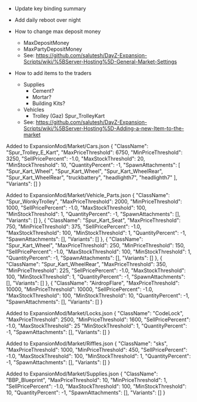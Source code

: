 * Update key binding summary

* Add daily reboot over night

* How to change max deposit money
  * MaxDepositMoney
  * MaxPartyDepositMoney
  * See: https://github.com/salutesh/DayZ-Expansion-Scripts/wiki/%5BServer-Hosting%5D-General-Market-Settings

* How to add items to the traders
  * Supplies    
    * Cement?
    * Mortar?
    * Building Kits?
  * Vehicles
    * Trolley (Gaz) Spur_TrolleyKart
  * See: https://github.com/salutesh/DayZ-Expansion-Scripts/wiki/%5BServer-Hosting%5D-Adding-a-new-Item-to-the-market

Added to ExpansionMod/Market/Cars.json
        {
            "ClassName": "Spur_Trolley_E_Kart",
            "MaxPriceThreshold": 6750,
            "MinPriceThreshold": 3250,
            "SellPricePercent": -1.0,
            "MaxStockThreshold": 20,
            "MinStockThreshold": 10,
            "QuantityPercent": -1,
            "SpawnAttachments": [
                "Spur_Kart_Wheel",
                "Spur_Kart_Wheel",
                "Spur_Kart_WheelRear",
                "Spur_Kart_WheelRear",
                "truckbattery",
                "headlighth7",
                "headlighth7"
            ],
            "Variants": []
        }  
        
Added to ExpansionMod/Market/Vehicle_Parts.json
        {
            "ClassName": "Spur_WonkyTrolley",
            "MaxPriceThreshold": 2000,
            "MinPriceThreshold": 1000,
            "SellPricePercent": -1.0,
            "MaxStockThreshold": 100,
            "MinStockThreshold": 1,
            "QuantityPercent": -1,
            "SpawnAttachments": [],
            "Variants": []
        },
        {
            "ClassName": "Spur_Kart_Seat",
            "MaxPriceThreshold": 750,
            "MinPriceThreshold": 375,
            "SellPricePercent": -1.0,
            "MaxStockThreshold": 100,
            "MinStockThreshold": 1,
            "QuantityPercent": -1,
            "SpawnAttachments": [],
            "Variants": []
        },
        {
            "ClassName": "Spur_Kart_Wheel",
            "MaxPriceThreshold": 250,
            "MinPriceThreshold": 150,
            "SellPricePercent": -1.0,
            "MaxStockThreshold": 100,
            "MinStockThreshold": 1,
            "QuantityPercent": -1,
            "SpawnAttachments": [],
            "Variants": []
        },
        {
            "ClassName": "Spur_Kart_WheelRear",
            "MaxPriceThreshold": 350,
            "MinPriceThreshold": 225,
            "SellPricePercent": -1.0,
            "MaxStockThreshold": 100,
            "MinStockThreshold": 1,
            "QuantityPercent": -1,
            "SpawnAttachments": [],
            "Variants": []
        },
        {
            "ClassName": "AirdropFlare",
            "MaxPriceThreshold": 10000,
            "MinPriceThreshold": 10000,
            "SellPricePercent": -1.0,
            "MaxStockThreshold": 100,
            "MinStockThreshold": 10,
            "QuantityPercent": -1,
            "SpawnAttachments": [],
            "Variants": []
        } 

Added to ExpansionMod/Market/Locks.json
        {
            "ClassName": "CodeLock",
            "MaxPriceThreshold": 2500,
            "MinPriceThreshold": 1600,
            "SellPricePercent": -1.0,
            "MaxStockThreshold": 25
            "MinStockThreshold": 1,
            "QuantityPercent": -1,
            "SpawnAttachments": [],
            "Variants": []
        }

Added to ExpansionMod/Market/Riffles.json
        {
            "ClassName": "sks",
            "MaxPriceThreshold": 1000,
            "MinPriceThreshold": 450,
            "SellPricePercent": -1.0,
            "MaxStockThreshold": 100,
            "MinStockThreshold": 1,
            "QuantityPercent": -1,
            "SpawnAttachments": [],
            "Variants": []
        }


Added to ExpansionMod/Market/Supplies.json
        {
            "ClassName": "BBP_Blueprint",
            "MaxPriceThreshold": 10,
            "MinPriceThreshold": 1,
            "SellPricePercent": -1.0,
            "MaxStockThreshold": 100,
            "MinStockThreshold": 10,
            "QuantityPercent": -1,
            "SpawnAttachments": [],
            "Variants": []
        }
